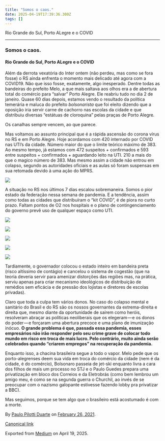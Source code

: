 ```yaml
---
title: "Somos o caos."
date: 2025-04-19T17:39:36.300Z
tags: []
---
```


Rio Grande do Sul, Porto ALegre e o COVID

* * *

### Somos o caos.

#### Rio Grande do Sul, Porto ALegre e o COVID

Além da derrota vexatória do Inter ontem (não perdeu, mas como se fora fosse) o RS ainda enfrenta o momento mais delicado até agora com a COVID19. Não que isso fosse, exatamente, algo inesperado. Dentre todas as bandeiras do prefeito Melo, a que mais saltava aos olhos era a de abertura total do comércio para “salvar” Porto Alegre. Ele reabriu tudo no dia 2 de janeiro. Quase 60 dias depois, estamos vendo o resultado da política temerária e maluca do prefeito _bolsonarista_ que foi eleito dizendo que a oposição iria servir carne de cachorro nas escolas da cidade e que distribuiu diversas “estátuas de cloroquina” pelas praças de Porto Alegre.

Os canalhas sempre vencem, ao que parece.

Mas voltamos ao assunto principal que é a rápida ascensão do corona vírus no RS e em Porto Alegre. Hoje acordamos com 420 internado por COVID nas UTI’s da cidade. Número maior do que o limite teórico máximo de 383. Ao mesmo tempo, já estamos com 472 suspeitos + confirmados e 593 entre suspeitos + confirmados + aguardando leito na UTI. 210 a mais do que o magico número de 383. Mas mesmo assim a cidade não entrou em colapso, segundo as autoridades oficiais e as aulas só foram suspensas em sua retomada devido à uma ação do MPRS.

![](https://cdn-images-1.medium.com/max/800/0*TQ6YmnQCWztRFHpT.png)

A situação no RS nos últimos 7 dias escalou sobremaneira. Somos o pior estado da federação nessa semana de pandemia. E a tendência, assim como todas as cidades que distribuíram o “kit COVID”, é de piora no curto prazo. Faltam pontos de O2 nos hospitais e o plano de contingenciamento do governo prevê uso de qualquer espaço como UTI.

![](https://cdn-images-1.medium.com/max/800/0*kBsjl6qKALS5Rn9M.jpg)

![](https://cdn-images-1.medium.com/max/800/0*PMar40FIfMOXMNL5.jpg)

![](https://cdn-images-1.medium.com/max/800/0*modCS-4N3NFTGGVl.jpg)

![](https://cdn-images-1.medium.com/max/800/0*ZuXYPQ5s7JS1C0Tc.jpg)

![](https://cdn-images-1.medium.com/max/800/0*MYOBuLuYSEpz3mx4.jpg)

Tardiamente, o governador colocou o estado inteiro em bandeira preta (risco altíssimo de contágio) e cancelou o sistema de cogestão (que na teoria deveria servir para amenizar distorções das regiões mas, na prática, serviu apenas para criar mecanismo ideológicos de distribuição de remédios sem eficácia e de pressão dos lojistas e diretores de escolas privadas).

Claro que toda a culpa tem vários donos. No caso do colapso mental e sanitário do Brasil e do RS são os nossos governantes da extrema-direita e direita que, mesmo diante da oportunidade de saírem como heróis, resolveram abraçar as políticas neoliberais que os elegeram — e os donos do poder — e forçaram uma abertura precoce e uma plano de imunização inócuo. **O grande problema é que, passada essa pandemia, esses empresários não irão responder pelo seu crime grave de colocar todo mundo em risco em troca de mais lucro. Pelo contrário, muito ainda serão celebrados quando “criarem empregos” na recuperação da pandemia.**

Enquanto isso, a chacina brasileira segue a todo o vapor. Melo pede que os porto-alegrenses deem sua vida em troca do comércio da cidade (nem é da cidade, é do comércio), Bolsonaro passeia de jet-ski enquanto livra a cara dos filhos de mais um processo no STJ e o Paulo Guedes prepara uma privatização em bloco dos Correios e da Eletrobrás (como bem lembrou um amigo meu, é como se na segunda guerra o Churchil, ao invés de se preocupar com o nazismo galopante estivesse fazendo lobby pra privatizar a BBC).

Mas seguimos, porque se tem algo que o brasileiro está acostumado é com a morte.

By [Paulo Pilotti Duarte](https://medium.com/@paulopilotti) on [February 26, 2021](https://medium.com/p/bac67606fdd4).

[Canonical link](https://medium.com/@paulopilotti/somos-o-caos-bac67606fdd4)

Exported from [Medium](https://medium.com) on April 19, 2025.
